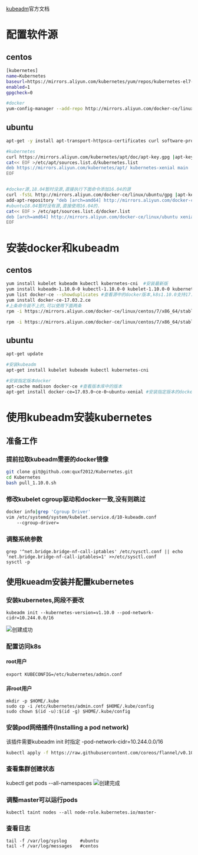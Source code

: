 [kubeadm](https://kubernetes.io/docs/setup/independent/create-cluster-kubeadm/)官方文档

# 配置软件源

##  centos
```bash
[kubernetes]
name=Kubernetes
baseurl=https://mirrors.aliyun.com/kubernetes/yum/repos/kubernetes-el7-x86_64/
enabled=1
gpgcheck=0

#docker
yum-config-manager --add-repo http://mirrors.aliyun.com/docker-ce/linux/centos/docker-ce.repo
```
## ubuntu
```bash
apt-get -y install apt-transport-httpsca-certificates curl software-properties-common

#kubernetes
curl https://mirrors.aliyun.com/kubernetes/apt/doc/apt-key.gpg |apt-key add -
cat<< EOF >/etc/apt/sources.list.d/kubernetes.list
deb https://mirrors.aliyun.com/kubernetes/apt/ kubernetes-xenial main
EOF


#docker源,18.04暂时没源,直接执行下面命令添加16.04的源
curl -fsSL http://mirrors.aliyun.com/docker-ce/linux/ubuntu/gpg |apt-key add -
add-apt-repository "deb [arch=amd64] http://mirrors.aliyun.com/docker-ce/linux/ubuntu $(lsb_release -cs) stable"
#ubuntu18.04暂时没有源,直接使用16.04的.
cat<< EOF > /etc/apt/sources.list.d/docker.list
deb [arch=amd64] http://mirrors.aliyun.com/docker-ce/linux/ubuntu xenial stable
EOF
```
	

# 安装docker和kubeadm

## centos
```bash
yum install kubelet kubeadm kubectl kubernetes-cni  #安装最新版
yum install kubeadm-1.10.0-0 kubectl-1.10.0-0 kubelet-1.10.0-0 kubernetes-cni #安装指定版
yum list docker-ce --showduplicates #查看源中的docker版本,k8s1.10.0支持17.03.2.ce
yum install docker-ce-17.03.2.ce
#上条命令装不上的,可以使用下面两条
rpm -i https://mirrors.aliyun.com/docker-ce/linux/centos/7/x86_64/stable/Packages/docker-ce-selinux-17.03.2.ce-1.el7.centos.noarch.rpm

rpm -i https://mirrors.aliyun.com/docker-ce/linux/centos/7/x86_64/stable/Packages/docker-ce-17.03.2.ce-1.el7.centos.x86_64.rpm

```

## ubuntu
	
```bash
apt-get update

#安装kubeadm
apt-get install kubelet kubeadm kubectl kubernetes-cni

#安装指定版本docker
apt-cache madison docker-ce #查看版本库中的版本
apt-get install docker-ce=17.03.0~ce-0~ubuntu-xenial #安装指定版本的docker-ce

```
	
	
	
	
# 使用kubeadm安装kubernetes

## 准备工作
### 提前拉取kubeadm需要的docker镜像
```bash
git clone git@github.com:quxf2012/Kubernetes.git
cd Kubernetes
bash pull_1.10.0.sh
```

### 修改kubelet cgroup驱动和docker一致,没有则跳过
```bash
docker info|grep 'Cgroup Driver'
vim /etc/systemd/system/kubelet.service.d/10-kubeadm.conf 
    --cgroup-driver=
```

### 调整系统参数
    grep '^net.bridge.bridge-nf-call-iptables' /etc/sysctl.conf || echo 'net.bridge.bridge-nf-call-iptables=1' >>/etc/sysctl.conf 
    sysctl -p

## 使用kueadm安装并配置kubernetes

### 安装kubernetes,网段不要改
    kubeadm init --kubernetes-version=v1.10.0 --pod-network-cidr=10.244.0.0/16
![创建成功](https://raw.githubusercontent.com/quxf2012/Kubernetes/master/20180605105559.png)


### 配置访问k8s
#### root用户
    export KUBECONFIG=/etc/kubernetes/admin.conf
#### 非root用户
    mkdir -p $HOME/.kube
    sudo cp -i /etc/kubernetes/admin.conf $HOME/.kube/config
    sudo chown $(id -u):$(id -g) $HOME/.kube/config

### 安装pod网络插件(Installing a pod network)
该插件需要kubeadm init 时指定 -pod-network-cidr=10.244.0.0/16
```bash
kubectl apply -f https://raw.githubusercontent.com/coreos/flannel/v0.10.0/Documentation/kube-flannel.yml
```



### 查看集群创建状态
kubectl get pods --all-namespaces
![创建完成](https://raw.githubusercontent.com/quxf2012/Kubernetes/master/20180605105413.png)

### 调整master可以运行pods
    kubectl taint nodes --all node-role.kubernetes.io/master-

### 查看日志
    tail -f /var/log/syslog     #ubuntu
    tail -f /var/log/messages   #centos


	

	
	
	
	
	
	
